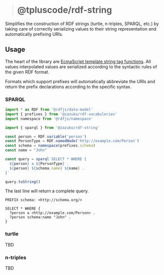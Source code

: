 > # @tpluscode/rdf-string

Simplifies the construction of RDF strings (turtle, n-triples, SPARQL, etc.)
by taking care of correctly serializing values to their string representation
and automatically prefixing URIs.

## Usage

The heart of the library are [EcmaScript template string tag functions][template-literals].
All values interpolated values are serialized according to the syntactic rules of
the given RDF format.

Formats which support prefixes will automatically abbreviate the URIs and
return the prefix declarations according to the specific syntax.

### SPARQL

```js
import * as RDF from '@rdfjs/data-model' 
import { prefixes } from '@zazuko/rdf-vocabuleries'
import namespace from '@rdfjs/namespace'

import { sparql } from '@zazuko/rdf-string'

const person = RDF.variable('person')
const PersonType = RDF.namedNode('http://example.com/Person')
const schema = namespace(prefixes.schema)
const name = "John"

const query = sparql`SELECT * WHERE {
  ${person} a ${PersonType} .
  ${person} ${schema.name} ${name} .
}`

query.toString()
```

The last line will return a complete query.

```sparql
PREFIX schema: <http://schema.org/>

SELECT * WHERE {
  ?person a <http://example.com/Person> .
  ?person schema:name "John" .
}
```

### turtle

TBD

### n-triples

TBD

[template-literals]: https://developer.mozilla.org/en-US/docs/Web/JavaScript/Reference/Template_literals
